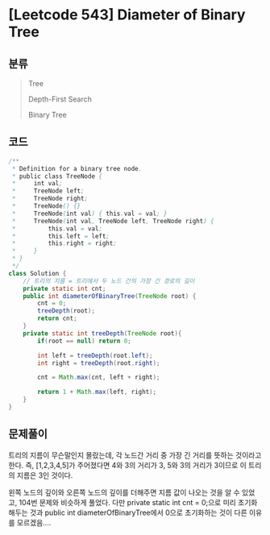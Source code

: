# [Leetcode 543] Diameter of Binary Tree

## 분류
> Tree
> 
> Depth-First Search
> 
> Binary Tree

## 코드
```java
/**
 * Definition for a binary tree node.
 * public class TreeNode {
 *     int val;
 *     TreeNode left;
 *     TreeNode right;
 *     TreeNode() {}
 *     TreeNode(int val) { this.val = val; }
 *     TreeNode(int val, TreeNode left, TreeNode right) {
 *         this.val = val;
 *         this.left = left;
 *         this.right = right;
 *     }
 * }
 */
class Solution {
    // 트리의 지름 = 트리에서 두 노드 간의 가장 긴 경로의 길이
    private static int cnt;
    public int diameterOfBinaryTree(TreeNode root) {
        cnt = 0;
        treeDepth(root);
        return cnt;
    }
    private static int treeDepth(TreeNode root){
        if(root == null) return 0;

        int left = treeDepth(root.left);
        int right = treeDepth(root.right);

        cnt = Math.max(cnt, left + right);

        return 1 + Math.max(left, right);
    }
}
```

## 문제풀이

트리의 지름이 무슨말인지 몰랐는데, 각 노드간 거리 중 가장 긴 거리를 뜻하는 것이라고 한다.
즉, [1,2,3,4,5]가 주어졌다면 4와 3의 거리가 3, 5와 3의 거리가 3이므로 이 트리의 지름은 3인 것이다.

왼쪽 노드의 깊이와 오른쪽 노드의 깊이를 더해주면 지름 값이 나오는 것을 알 수 있었고, 104번 문제와 비슷하게 풀었다. 다만 private static int cnt = 0;으로 미리 초기화해두는 것과 public int diameterOfBinaryTree에서 0으로 초기화하는 것이 다른 이유를 모르겠음....
